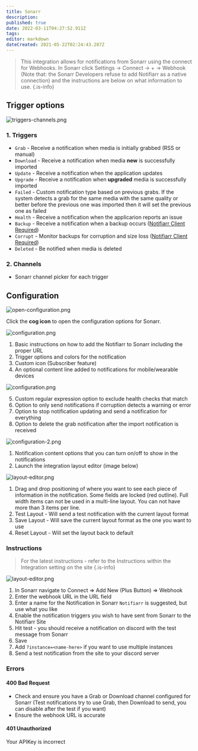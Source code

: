 ```yaml
---
title: Sonarr
description: 
published: true
date: 2022-03-11T04:27:52.911Z
tags: 
editor: markdown
dateCreated: 2021-05-22T02:24:43.287Z
---
```


> This integration allows for notifications from Sonarr using the connect for Webhooks. In Sonarr click Settings → Connect → <kb>+</kb> → Webhook (Note that: the Sonarr Developers refuse to add Notifiarr as a native connection) and the instructions are below on what information to use.
{.is-info}


## Trigger options

![triggers-channels.png](/sonarr/triggers-channels.png)

### 1. Triggers

- `Grab` - Receive a notification when media is initially grabbed (RSS or manual)
- `Download` - Receive a notification when media **new** is successfully imported
- `Update` - Receive a notification when the application updates
- `Upgrade` - Receive a notification when **upgraded** media is successfully imported
- `Failed` - Custom notification type based on previous grabs. If the system detects a grab for the same media with the same quality or better before the previous one was imported then it will set the previous one as failed
- `Health` - Receive a notification when the applicarion reports an issue
- `Backup` - Receive a notification when a backup occurs ([Notifiarr Client Required](/Client/Main))
- `Corrupt` - Monitor backups for corruption and size loss ([Notifiarr Client Required](/Client/Main))
- `Deleted` - Be notified when media is deleted

### 2. Channels

- Sonarr channel picker for each trigger


## Configuration

![open-configuration.png](/sonarr/open-configuration.png)

Click the **cog icon** to open the configuration options for Sonarr.

![configuration.png](/sonarr/configuration.png)

1. Basic instructions on how to add the Notifiarr to Sonarr including the proper URL
1. Trigger options and colors for the notification
1. Custom icon (Subscriber feature)
1. An optional content line added to notifications for mobile/wearable devices

![configuration.png](/sonarr/configuration-2.png)

5. Custom regular expression option to exclude health checks that match
6. Option to only send notifications if corruption detects a warning or error
7. Option to stop notification updating and send a notification for everything
8. Option to delete the grab notification after the import notification is received

![configuration-2.png](/sonarr/configuration-3.png)

1. Notification content options that you can turn on/off to show in the notifications
1. Launch the integration layout editor (image below)

![layout-editor.png](/sonarr/layout-editor.png)

1. Drag and drop positioning of where you want to see each piece of information in the notification. Some fields are locked (red outline). Full width items can not be used in a multi-line layout. You can not have more than 3 items per line.
1. Test Layout - Will send a test notification with the current layout format
1. Save Layout - Will save the current layout format as the one you want to use
1. Reset Layout - Will set the layout back to default

### Instructions

> For the latest instructions - refer to the Instructions within the Integration setting on the site {.is-info}

![layout-editor.png](/sonarr/instructions.png)

1. In Sonarr navigate to Connect => Add New (Plus Button) => Webhook
2. Enter the webhook URL in the URL field
2. Enter a name for the Notification in Sonarr `Notifiarr` is suggested, but use what you like
2. Enable the notification triggers you wish to have sent from Sonarr to the Notifiarr Site
2. Hit test - you should receive a notification on discord with the test message from Sonarr
2. Save
3. Add `?instance=<name-here>` if you want to use multiple instances
4. Send a test notification from the site to your discord server

### Errors

#### 400 Bad Request

- Check and ensure you have a Grab or Download channel configured for Sonarr (Test notifications try to use Grab, then Download to send, you can disable after the test if you want)
- Ensure the webhook URL is accurate

#### 401 Unauthorized

Your APIKey is incorrect